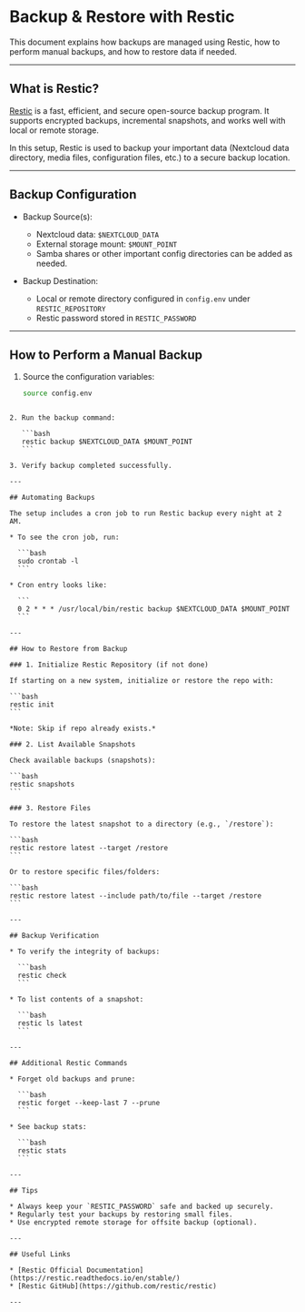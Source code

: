 # Backup & Restore with Restic

This document explains how backups are managed using Restic, how to perform manual backups, and how to restore data if needed.

---

## What is Restic?

[Restic](https://restic.net/) is a fast, efficient, and secure open-source backup program. It supports encrypted backups, incremental snapshots, and works well with local or remote storage.

In this setup, Restic is used to backup your important data (Nextcloud data directory, media files, configuration files, etc.) to a secure backup location.

---

## Backup Configuration

- Backup Source(s):  
  - Nextcloud data: `$NEXTCLOUD_DATA`  
  - External storage mount: `$MOUNT_POINT`  
  - Samba shares or other important config directories can be added as needed.

- Backup Destination:  
  - Local or remote directory configured in `config.env` under `RESTIC_REPOSITORY`  
  - Restic password stored in `RESTIC_PASSWORD`

---

## How to Perform a Manual Backup

1. Source the configuration variables:

   ```bash
   source config.env
````

2. Run the backup command:

   ```bash
   restic backup $NEXTCLOUD_DATA $MOUNT_POINT
   ```

3. Verify backup completed successfully.

---

## Automating Backups

The setup includes a cron job to run Restic backup every night at 2 AM.

* To see the cron job, run:

  ```bash
  sudo crontab -l
  ```

* Cron entry looks like:

  ```
  0 2 * * * /usr/local/bin/restic backup $NEXTCLOUD_DATA $MOUNT_POINT
  ```

---

## How to Restore from Backup

### 1. Initialize Restic Repository (if not done)

If starting on a new system, initialize or restore the repo with:

```bash
restic init
```

*Note: Skip if repo already exists.*

### 2. List Available Snapshots

Check available backups (snapshots):

```bash
restic snapshots
```

### 3. Restore Files

To restore the latest snapshot to a directory (e.g., `/restore`):

```bash
restic restore latest --target /restore
```

Or to restore specific files/folders:

```bash
restic restore latest --include path/to/file --target /restore
```

---

## Backup Verification

* To verify the integrity of backups:

  ```bash
  restic check
  ```

* To list contents of a snapshot:

  ```bash
  restic ls latest
  ```

---

## Additional Restic Commands

* Forget old backups and prune:

  ```bash
  restic forget --keep-last 7 --prune
  ```

* See backup stats:

  ```bash
  restic stats
  ```

---

## Tips

* Always keep your `RESTIC_PASSWORD` safe and backed up securely.
* Regularly test your backups by restoring small files.
* Use encrypted remote storage for offsite backup (optional).

---

## Useful Links

* [Restic Official Documentation](https://restic.readthedocs.io/en/stable/)
* [Restic GitHub](https://github.com/restic/restic)

---

